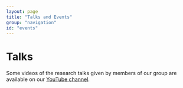 ```yaml
---
layout: page
title: "Talks and Events"
group: "navigation"
id: "events"
---
```

# Talks
Some videos of the research talks given by members of our group are available on our [YouTube channel](https://www.youtube.com/channel/UCp4E9iH12CPU2faG8a6cq3w/videos).

<!-- - [year]({{ site.baseurl }}/events/XY.html)-->

